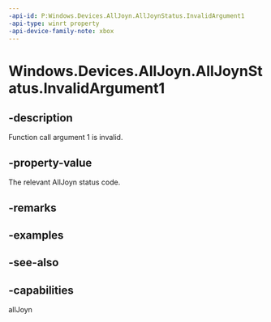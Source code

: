 ```yaml
---
-api-id: P:Windows.Devices.AllJoyn.AllJoynStatus.InvalidArgument1
-api-type: winrt property
-api-device-family-note: xbox
---
```


<!-- Property syntax
public int InvalidArgument1 { get; }
-->

# Windows.Devices.AllJoyn.AllJoynStatus.InvalidArgument1

## -description
Function call argument 1 is invalid.

## -property-value
The relevant AllJoyn status code.

## -remarks

## -examples

## -see-also


## -capabilities
allJoyn